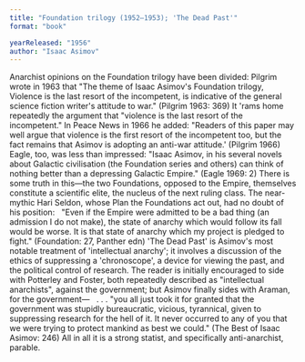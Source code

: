 ```yaml
---
title: "Foundation trilogy (1952–1953); 'The Dead Past'"
format: "book"

yearReleased: "1956"
author: "Isaac Asimov"
---
```

Anarchist opinions on the Foundation trilogy have  been divided: Pilgrim wrote in 1963 that "The theme of Isaac Asimov's  Foundation trilogy, Violence is the last resort of the incompetent, is  indicative of the general science fiction writer's attitude to war." (Pilgrim  1963: 369)
It 'rams home repeatedly the argument that  "violence is the last resort of the incompetent." In Peace News  in 1966 he added: "Readers of this paper may well argue that violence is the first resort of the incompetent too, but  the fact remains that Asimov is adopting an anti-war attitude.' (Pilgrim 1966)  Eagle, too, was less than impressed: "Isaac Asimov, in his several novels about Galactic civilisation (the Foundation  series and others) can think of nothing better than a depressing Galactic  Empire." (Eagle 1969: 2) There is some truth in this—the two Foundations,  opposed to the Empire, themselves constitute a scientific elite, the nucleus of  the next ruling class. The near-mythic Hari Seldon, whose Plan the Foundations  act out, had no doubt of his position:
 
"Even if the Empire were admitted to be a bad thing (an  admission I do not make), the state of anarchy which would follow its fall would  be worse. It is that state of anarchy which my project is pledged to fight." (Foundation:  27, Panther edn)
'The Dead Past' is Asimov's most notable treatment of  'intellectual anarchy'; it involves a discussion of the ethics of suppressing a  'chronoscope', a device for viewing the past, and the political control of  research. The reader is initially encouraged to side with Potterley and Foster,  both repeatedly described as "intellectual anarchists", against the government;  but Asimov finally sides with Araman, for the government—
 
 . . . "you all just took it for granted that the government was stupidly  bureaucratic, vicious, tyrannical, given to suppressing research for the hell of  it. It never occurred to any of you that we were trying to protect mankind as  best we could." (The Best of Isaac Asimov: 246)
All  in all it is a strong statist, and specifically anti-anarchist, parable.